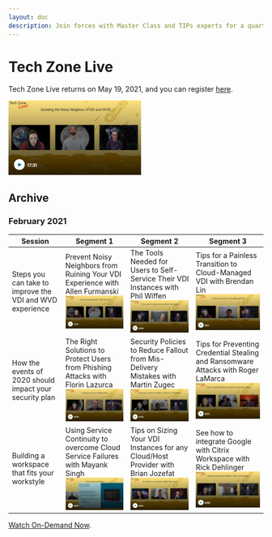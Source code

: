 ```yaml
---
layout: doc
description: Join forces with Master Class and TIPs experts for a quarterly webinar showing how to successfully integrate Citrix solutions into your environment.  
---
```

# Tech Zone Live

Tech Zone Live returns on May 19, 2021, and you can register [here](https://www.citrix.com/events/2021/tech-zone-live.html).

[![2021-Q1-E1](/en-us/tech-zone/tech-zone-live/media/tech-zone-live_tech-zone-live_2021-q1-e1.png)](https://www.citrix.com/products/citrix-virtual-apps-and-desktops/form/tech-zone-live-webinar/)

## Archive

### February 2021

|Session|Segment 1|Segment 2|Segment 3|
|---|---|---|---|
|Steps you can take to improve the VDI and WVD experience|Prevent Noisy Neighbors from Ruining Your VDI Experience with Allen Furmanski [![2021-Q1-E1](/en-us/tech-zone/media/tech-zone-live_tech-zone-live_2021-q1-e01.png)](https://www.citrix.com/products/citrix-virtual-apps-and-desktops/form/tech-zone-live-webinar/)|The Tools Needed for Users to Self-Service Their VDI Instances with Phil Wiffen[![2021-Q1-E2](/en-us/tech-zone/media/tech-zone-live_tech-zone-live_2021-q1-e02.png)](https://www.citrix.com/products/citrix-virtual-apps-and-desktops/form/tech-zone-live-webinar/)|Tips for a Painless Transition to Cloud-Managed VDI with Brendan Lin[![2021-Q1-E3](/en-us/tech-zone/media/tech-zone-live_tech-zone-live_2021-q1-e03.png)](https://www.citrix.com/products/citrix-virtual-apps-and-desktops/form/tech-zone-live-webinar/)|
|How the events of 2020 should impact your security plan|The Right Solutions to Protect Users from Phishing Attacks with Florin Lazurca[![2021-Q1-E4](/en-us/tech-zone/media/tech-zone-live_tech-zone-live_2021-q1-e04.png)](https://www.citrix.com/products/citrix-virtual-apps-and-desktops/form/tech-zone-live-webinar/)|Security Policies to Reduce Fallout from Mis-Delivery Mistakes with Martin Zugec[![2021-Q1-E5](/en-us/tech-zone/media/tech-zone-live_tech-zone-live_2021-q1-e05.png)](https://www.citrix.com/products/citrix-virtual-apps-and-desktops/form/tech-zone-live-webinar/)|Tips for Preventing Credential Stealing and Ransomware Attacks with Roger LaMarca[![2021-Q1-E6](/en-us/tech-zone/media/tech-zone-live_tech-zone-live_2021-q1-e06.png)](https://www.citrix.com/products/citrix-virtual-apps-and-desktops/form/tech-zone-live-webinar/)|
|Building a workspace that fits your workstyle|Using Service Continuity to overcome Cloud Service Failures with Mayank Singh[![2021-Q1-E7](/en-us/tech-zone/media/tech-zone-live_tech-zone-live_2021-q1-e07.png)](https://www.citrix.com/products/citrix-virtual-apps-and-desktops/form/tech-zone-live-webinar/)|Tips on Sizing Your VDI Instances for any Cloud/Host Provider with Brian Jozefat[![2021-Q1-E8](/en-us/tech-zone/media/tech-zone-live_tech-zone-live_2021-q1-e08.png)](https://www.citrix.com/products/citrix-virtual-apps-and-desktops/form/tech-zone-live-webinar/)|See how to integrate Google with Citrix Workspace with Rick Dehlinger[![2021-Q1-E9](/en-us/tech-zone/media/tech-zone-live_tech-zone-live_2021-q1-e09.png)](https://www.citrix.com/products/citrix-virtual-apps-and-desktops/form/tech-zone-live-webinar/)|

[Watch On-Demand Now](https://www.citrix.com/products/citrix-virtual-apps-and-desktops/form/tech-zone-live-webinar/).
